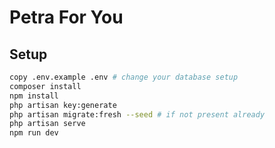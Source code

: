 # Petra For You
## Setup
```bash
copy .env.example .env # change your database setup
composer install
npm install
php artisan key:generate
php artisan migrate:fresh --seed # if not present already
php artisan serve
npm run dev
```